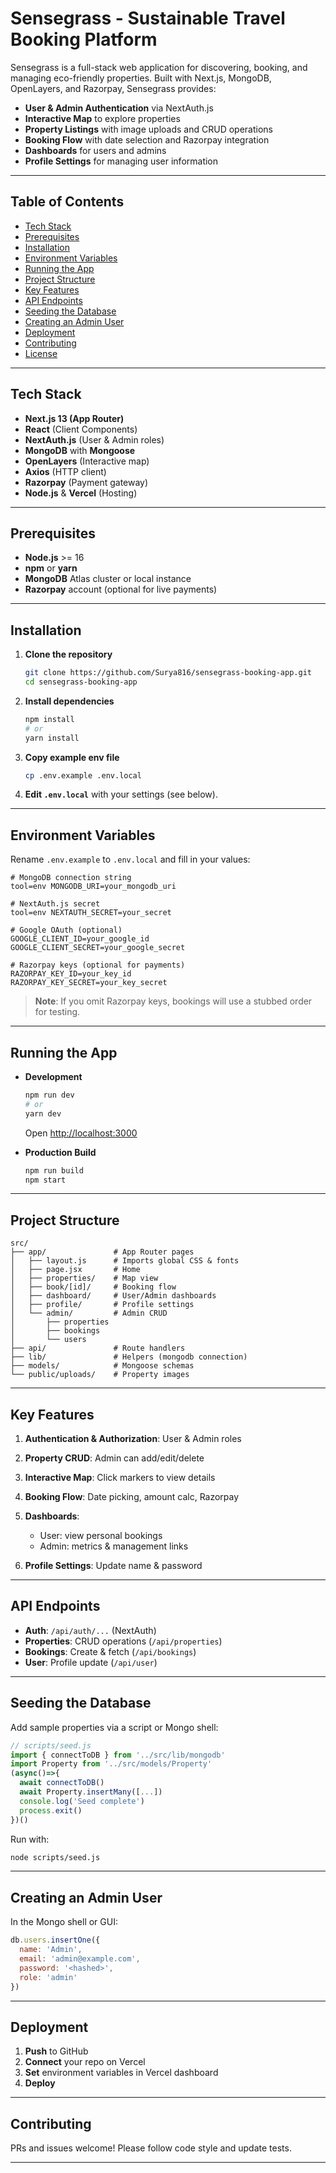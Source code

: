 # Sensegrass - Sustainable Travel Booking Platform

Sensegrass is a full-stack web application for discovering, booking, and managing eco-friendly properties. Built with Next.js, MongoDB, OpenLayers, and Razorpay, Sensegrass provides:

* **User & Admin Authentication** via NextAuth.js
* **Interactive Map** to explore properties
* **Property Listings** with image uploads and CRUD operations
* **Booking Flow** with date selection and Razorpay integration
* **Dashboards** for users and admins
* **Profile Settings** for managing user information

---

## Table of Contents

* [Tech Stack](#tech-stack)
* [Prerequisites](#prerequisites)
* [Installation](#installation)
* [Environment Variables](#environment-variables)
* [Running the App](#running-the-app)
* [Project Structure](#project-structure)
* [Key Features](#key-features)
* [API Endpoints](#api-endpoints)
* [Seeding the Database](#seeding-the-database)
* [Creating an Admin User](#creating-an-admin-user)
* [Deployment](#deployment)
* [Contributing](#contributing)
* [License](#license)

---

## Tech Stack

* **Next.js 13 (App Router)**
* **React** (Client Components)
* **NextAuth.js** (User & Admin roles)
* **MongoDB** with **Mongoose**
* **OpenLayers** (Interactive map)
* **Axios** (HTTP client)
* **Razorpay** (Payment gateway)
* **Node.js** & **Vercel** (Hosting)

---

## Prerequisites

* **Node.js** >= 16
* **npm** or **yarn**
* **MongoDB** Atlas cluster or local instance
* **Razorpay** account (optional for live payments)

---

## Installation

1. **Clone the repository**

   ```bash
   git clone https://github.com/Surya816/sensegrass-booking-app.git
   cd sensegrass-booking-app
   ```
2. **Install dependencies**

   ```bash
   npm install
   # or
   yarn install
   ```
3. **Copy example env file**

   ```bash
   cp .env.example .env.local
   ```
4. **Edit `.env.local`** with your settings (see below).

---

## Environment Variables

Rename `.env.example` to `.env.local` and fill in your values:

```dotenv
# MongoDB connection string
tool=env MONGODB_URI=your_mongodb_uri

# NextAuth.js secret
tool=env NEXTAUTH_SECRET=your_secret

# Google OAuth (optional)
GOOGLE_CLIENT_ID=your_google_id
GOOGLE_CLIENT_SECRET=your_google_secret

# Razorpay keys (optional for payments)
RAZORPAY_KEY_ID=your_key_id
RAZORPAY_KEY_SECRET=your_key_secret
```

> **Note**: If you omit Razorpay keys, bookings will use a stubbed order for testing.

---

## Running the App

* **Development**

  ```bash
  npm run dev
  # or
  yarn dev
  ```

  Open [http://localhost:3000](http://localhost:3000)

* **Production Build**

  ```bash
  npm run build
  npm start
  ```

---

## Project Structure

```plaintext
src/
├── app/               # App Router pages
│   ├── layout.js      # Imports global CSS & fonts
│   ├── page.jsx       # Home
│   ├── properties/    # Map view
│   ├── book/[id]/     # Booking flow
│   ├── dashboard/     # User/Admin dashboards
│   ├── profile/       # Profile settings
│   └── admin/         # Admin CRUD
│       ├── properties
│       ├── bookings
│       └── users
├── api/               # Route handlers
├── lib/               # Helpers (mongodb connection)
├── models/            # Mongoose schemas
└── public/uploads/    # Property images
```

---

## Key Features

1. **Authentication & Authorization**: User & Admin roles
2. **Property CRUD**: Admin can add/edit/delete
3. **Interactive Map**: Click markers to view details
4. **Booking Flow**: Date picking, amount calc, Razorpay
5. **Dashboards**:

   * User: view personal bookings
   * Admin: metrics & management links
6. **Profile Settings**: Update name & password

---

## API Endpoints

* **Auth**: `/api/auth/...` (NextAuth)
* **Properties**: CRUD operations (`/api/properties`)
* **Bookings**: Create & fetch (`/api/bookings`)
* **User**: Profile update (`/api/user`)

---

## Seeding the Database

Add sample properties via a script or Mongo shell:

```js
// scripts/seed.js
import { connectToDB } from '../src/lib/mongodb'
import Property from '../src/models/Property'
(async()=>{
  await connectToDB()
  await Property.insertMany([...])
  console.log('Seed complete')
  process.exit()
})()
```

Run with:

```bash
node scripts/seed.js
```

---

## Creating an Admin User

In the Mongo shell or GUI:

```js
db.users.insertOne({
  name: 'Admin',
  email: 'admin@example.com',
  password: '<hashed>',
  role: 'admin'
})
```

---

## Deployment

1. **Push** to GitHub
2. **Connect** your repo on Vercel
3. **Set** environment variables in Vercel dashboard
4. **Deploy**

---

## Contributing

PRs and issues welcome! Please follow code style and update tests.

---
